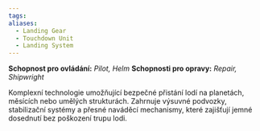 ```yaml
---
tags: 
aliases:
  - Landing Gear
  - Touchdown Unit
  - Landing System
---
```

**Schopnost pro ovládání:** *Pilot, Helm*
**Schopnosti pro opravy:**  *Repair, Shipwright*

Komplexní technologie umožňující bezpečné přistání lodí na planetách, měsících nebo umělých strukturách. Zahrnuje výsuvné podvozky, stabilizační systémy a přesné naváděcí mechanismy, které zajišťují jemné dosednutí bez poškození trupu lodi.